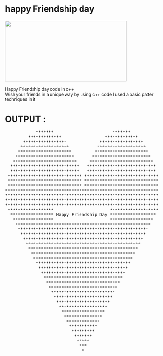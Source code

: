 # happy Friendship day
<h3><img align="center" src="https://media.giphy.com/media/3o8dFwcRxYS9MY6Vu8/giphy.gif" height="200" width="400" /></h3>

Happy Friendship day code in c++ 
</Br>
Wish your friends in a unique way by using c++ code 
I used a basic patter techniques in it 

# OUTPUT :
<pre>
            *******                       *******            
         *************                 *************         
       *****************             *****************       
      *******************           *******************      
     *********************         *********************     
    ***********************       ***********************    
   *************************     *************************   
  ***************************   ***************************  
  ***************************   ***************************  
 ***************************** ***************************** 
 ***************************** ***************************** 
 ***************************** ***************************** 
*************************************************************
*************************************************************
*************************************************************
*************************************************************
 ******************                      *******************
  ***************** Happy Friendship Day ******************
   ****************                      *****************
    *****************************************************
     ***************************************************
      *************************************************
       ***********************************************
        *********************************************
         *******************************************
          *****************************************
           ***************************************
            *************************************
             ***********************************
              *********************************
               *******************************
                *****************************
                 ***************************
                  *************************
                   ***********************
                    *********************
                     *******************
                      *****************
                       ***************
                        *************
                         ***********
                          *********
                           *******
                            *****
                             ***
                              *
                               
</pre>
